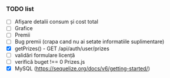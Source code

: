 ### TODO list

- [ ] Afișare detalii consum și cost total
- [ ] Grafice
- [ ] Premii
- [ ] Bug premii (crapa cand nu ai setate informatiile suplimentare)
- [x] getPrizes() - GET /api/auth/user/prizes
- [ ] validări formulare licență
- [ ] verifică buget !== 0 Prizes.js
- [x] MySQL (https://sequelize.org/docs/v6/getting-started/)
